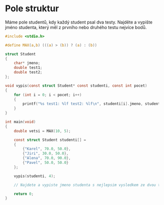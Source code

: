 # Pole struktur

Máme pole studentů, kdy každý student psal dva testy. Najděte a vypište jméno studenta, který měl z prvního nebo druhého testu nejvíce bodů.

```c
#include <stdio.h>

#define MAX(a,b) (((a) > (b)) ? (a) : (b))

struct Student
{
    char* jmeno;
    double test1;
    double test2;
};

void vypis(const struct Student* const studenti, const int pocet)
{
    for (int i = 0; i < pocet; i++)
    {
        printf("%s test1: %lf test2: %lf\n", studenti[i].jmeno, studenti[i].test1, studenti[i].test2);
    }
}

int main(void)
{
    double vetsi = MAX(10, 5);

    const struct Student studenti[] =
    {
        {"Karel", 70.0, 50.0},
        {"Jiri", 30.0, 50.0},
        {"Alena", 70.0, 90.0},
        {"Pavel", 50.0, 50.0}
    };

    vypis(studenti, 4);

    // Najdete a vypiste jmeno studenta s nejlepsim vysledkem ze dvou testu

    return 0;
}
```
